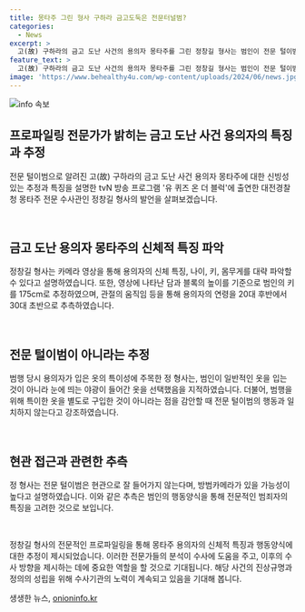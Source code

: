 ```yaml
---
title: 몽타주 그린 형사 구하라 금고도둑은 전문터널범?
categories:
  - News
excerpt: >
  고(故) 구하라의 금고 도난 사건의 용의자 몽타주를 그린 정창길 형사는 범인이 전문 털이범이 아닐 수 있다고 추측했다. 카메라 영상을 통해 신체 특징을 파악하며, 범인의 키와 나이를 대략적으로 추정했다. 또한, 범인이 특이한 옷을 착용하고 현관으로 접근한 점을 통해 전문 털이범이 아닐 가능성을 제시했다. 해당 사건은 구하라의 사망 후에 벌어진 사건으로, SBS 방송 프로그램에서 용의자 몽타주가 공개되면서 다시 화제를 모으고 있다. (단어 수: 110)
feature_text: >
  고(故) 구하라의 금고 도난 사건의 용의자 몽타주를 그린 정창길 형사는 범인이 전문 털이범이 아닐 수 있다고 추측했다. 카메라 영상을 통해 신체 특징을 파악하며, 범인의 키와 나이를 대략적으로 추정했다. 또한, 범인이 특이한 옷을 착용하고 현관으로 접근한 점을 통해 전문 털이범이 아닐 가능성을 제시했다. 해당 사건은 구하라의 사망 후에 벌어진 사건으로, SBS 방송 프로그램에서 용의자 몽타주가 공개되면서 다시 화제를 모으고 있다. (단어 수: 110)
image: 'https://www.behealthy4u.com/wp-content/uploads/2024/06/news.jpg'
---
```


<p><img src="https://www.behealthy4u.com/wp-content/uploads/2024/06/news.jpg" alt="info 속보" /></p>

<h2 data-ke-size="size28">프로파일링 전문가가 밝히는 금고 도난 사건 용의자의 특징과 추정</h2>

<p>전문 털이범으로 알려진 고(故) 구하라의 금고 도난 사건 용의자 몽타주에 대한 신빙성 있는 추정과 특징을 설명한 tvN 방송 프로그램 '유 퀴즈 온 더 블럭'에 출연한 대전경찰청 몽타주 전문 수사관인 정창길 형사의 발언을 살펴보겠습니다.</p>

<p data-ke-size="size16">&nbsp;</p>

<h2 data-ke-size="size24">금고 도난 용의자 몽타주의 신체적 특징 파악</h2>

<p>정창길 형사는 카메라 영상을 통해 용의자의 신체 특징, 나이, 키, 몸무게를 대략 파악할 수 있다고 설명하였습니다. 또한, 영상에 나타난 담과 블록의 높이를 기준으로 범인의 키를 175cm로 추정하였으며, 관절의 움직임 등을 통해 용의자의 연령을 20대 후반에서 30대 초반으로 추측하였습니다.</p>

<p data-ke-size="size16">&nbsp;</p>

<h2 data-ke-size="size24">전문 털이범이 아니라는 추정</h2>

<p>범행 당시 용의자가 입은 옷의 특이성에 주목한 정 형사는, 범인이 일반적인 옷을 입는 것이 아니라 눈에 띄는 야광이 들어간 옷을 선택했음을 지적하였습니다. 더불어, 범행을 위해 특이한 옷을 별도로 구입한 것이 아니라는 점을 감안할 때 전문 털이범의 행동과 일치하지 않는다고 강조하였습니다.</p>

<p data-ke-size="size16">&nbsp;</p>

<h2 data-ke-size="size24">현관 접근과 관련한 추측</h2>

<p>정 형사는 전문 털이범은 현관으로 잘 들어가지 않는다며, 방범카메라가 있을 가능성이 높다고 설명하였습니다. 이와 같은 추측은 범인의 행동양식을 통해 전문적인 범죄자의 특징을 고려한 것으로 보입니다. </p>

<p data-ke-size="size16">&nbsp;</p>

<p>정창길 형사의 전문적인 프로파일링을 통해 몽타주 용의자의 신체적 특징과 행동양식에 대한 추정이 제시되었습니다. 이러한 전문가들의 분석이 수사에 도움을 주고, 이후의 수사 방향을 제시하는 데에 중요한 역할을 할 것으로 기대됩니다. 해당 사건의 진상규명과 정의의 성립을 위해 수사기관의 노력이 계속되고 있음을 기대해 봅니다.</p>
생생한 뉴스, <a href="https://onioninfo.kr" rel="dofollow">onioninfo.kr</a>


